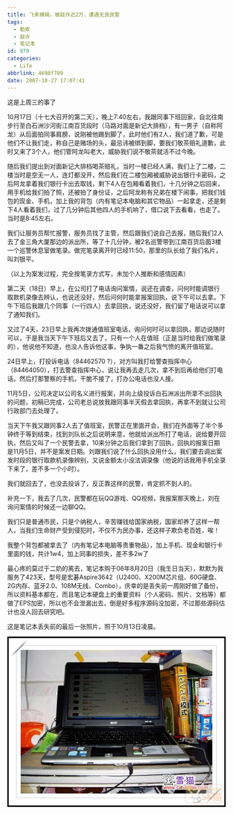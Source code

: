 ```yaml
---
title: 飞来横祸，被敲诈近2万，遭遇无良民警
tags:
  - 勒索
  - 敲诈
  - 笔记本
id: 979
categories:
  - Life
abbrlink: 4698f709
date: 2007-10-27 17:07:41
---
```


这是上周三的事了

10月17日（十七大召开的第二天），晚上7:40左右，我跟同事下班回家，自北往南步行至白石洲沙河街江南百货段时（马路对面是新记大排档），有一男子（自称阿龙）从后面拍同事肩膀，说刚被他踢到脚了，此时他们有2人，我们道了歉，可是他们不让我们走，称自己是赌场的头，最忌讳被绑到脚，要我们敬茶赔礼道歉，此时又来了3个人，他们管阿龙叫老大，威胁我们说不敬茶就活不过今晚。

随后我们提出到对面新记大排档喝茶赔礼，当时一楼已经人满，我们上了二楼，二楼当时是空无一人，连灯都没开，然后我们在二楼包厢被威胁说出银行卡密码，之后阿龙拿着我们银行卡出去取钱，剩下4人在包厢看着我们，十几分钟之后回来，用手机给我们拍了照，还被拍了身份证，之后阿龙称有兄弟在楼下闹事，把我们钱包的现金、手机，加上我的背包（内有笔记本电脑和其它物品）一起拿走，还是剩下4人看着我们，过了几分钟后其他四人的手机响了，借口说下去看看，也走了。当时是8:45左右。

我们让服务员帮忙报警，服务员找了主管，然后跟我们说自己去报，随后我们2人去了金三角大厦那边的派出所，等了十几分钟，被2名巡警带到江南百货后面3楼一个巡警休息室做笔录。做完笔录离开时已经11:50，那里的队长给了我们名片，叫刘银平。

（以上为案发过程，完全按笔录方式写，未加个人推断和感情因素）

第二天（18日）早上，在公司打了电话询问案情，说还在调查，问何时能调银行取款机录像去辨认，也说还没好，然后问何时能拿报案回执，说下午可以去拿。下午下班后我跟几个同事（一行四人）去拿回执，说还没好，我们留了电话说可以拿了通知我们。
<!--more-->
又过了4天，23日早上我再次拨通值班室电话，询问何时可以拿回执，那边说随时可以，于是我当天下午下班后又去了，只有一个人在值班（正是当时给我们做笔录的），他说他不知道，也没人告诉他这事，争执一番之后我气愤的离开值班室。

24日早上，打投诉电话（84462570 ?），对方叫我打给警查指挥中心（84464050），打去警查指挥中心，说让我再去走几次，拿不到后再给他们打电话。然后打那警察的手机，干脆不接了，打办公电话也没人接。

11月5日，公司决定以公司名义进行报案，并向上级投诉白石洲派出所拿不出回执的问题，初稿已完成，公司老总说放我跟同事半天假去拿回执，再拿不到就让公司行政部门去处理了。

当天下午我又跟同事2人去了值班室，民警正在里面开会，我们在外面等了半个多钟终于等到结束，找到刘队长之后说明来意，他就给派出所打了电话，说给要开回执，然后又叫了一个民警去拿，10来分钟之后我们拿到了回执，回执的报案日期是11月5日，并不是案发日期。刘跟我们说了什么回执没用什么，我们要去调出案发时段的银行取款机录像辨别，又说金额太小没法调录像（他说的话我用手机全录下来了，差不多一个小时）。

我们就回去了，也没去投诉了，反正靠这样的民警，肯定抓不到人的。

补充一下，我去了几次，民警都在玩QQ游戏、QQ视频，我报案那天晚上，刘在询问案情的时候还一边聊QQ。

我们只是普通市民，只是个纳税人，辛苦赚钱给国家纳税，国家却养了这样一帮人，当我们生命财产受到侵犯时，不仅不为民办事，还这样子欺负老百姓，唉！

我整个背包都被拿去了（内有笔记本电脑等贵重物品），加上手机、现金和银行卡里面的钱，共计1w4，加上同事的损失，差不多2w了

最心疼的莫过于二奶的离去，笔记本购于06年8月20日（我生日当天），默默为我服务了423天，型号是宏碁Aspire3642（U2400、X200M芯片组、60G硬盘、2G内存、蓝牙2.0、108M无线、Combo），庆幸的是丢失前一周刚好做了备份，所以资料基本都在，而且笔记本硬盘上的重要资料（个人密码、照片、文档等）都做了EPS加密，所以也不会泄漏出去，倒是好多程序源码没加密，不过那些源码估计也没人回去研究吧。

这是笔记本丢失前的最后一张照片，照于10月13日凌晨。

![](/images/2007/10/27_200710271708263555_12762.jpg)